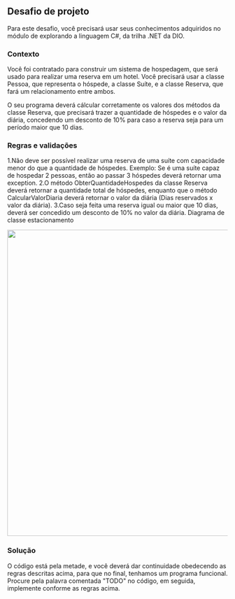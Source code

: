 ## Desafio de projeto

Para este desafio, você precisará usar seus conhecimentos adquiridos no módulo de explorando a linguagem C#, da trilha .NET da DIO.

### Contexto
Você foi contratado para construir um sistema de hospedagem, que será usado para realizar uma reserva em um hotel. Você precisará usar a classe Pessoa, que representa o hóspede, a classe Suíte, e a classe Reserva, que fará um relacionamento entre ambos.

O seu programa deverá cálcular corretamente os valores dos métodos da classe Reserva, que precisará trazer a quantidade de hóspedes e o valor da diária, concedendo um desconto de 10% para caso a reserva seja para um período maior que 10 dias.

### Regras e validações
1.Não deve ser possível realizar uma reserva de uma suíte com capacidade menor do que a quantidade de hóspedes. Exemplo: Se é uma suíte capaz de hospedar 2 pessoas, então ao passar 3 hóspedes deverá retornar uma exception.
2.O método ObterQuantidadeHospedes da classe Reserva deverá retornar a quantidade total de hóspedes, enquanto que o método CalcularValorDiaria deverá retornar o valor da diária (Dias reservados x valor da diária).
3.Caso seja feita uma reserva igual ou maior que 10 dias, deverá ser concedido um desconto de 10% no valor da diária.
Diagrama de classe estacionamento

<div align="center">
<img src="https://github.com/glauciaandare/reserva_hotel/assets/74440353/8111ef1d-a1c7-4758-abdf-51e20da58590" width="700" />
</div>

### Solução
O código está pela metade, e você deverá dar continuidade obedecendo as regras descritas acima, para que no final, tenhamos um programa funcional. Procure pela palavra comentada "TODO" no código, em seguida, implemente conforme as regras acima. 

